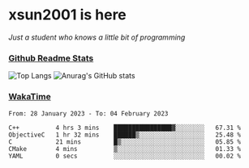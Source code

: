 # xsun2001 is here

*Just a student who knows a little bit of programming*

### [Github Readme Stats](https://github.com/anuraghazra/github-readme-stats)

![Top Langs](https://github-readme-stats.vercel.app/api/top-langs/?username=xsun2001&layout=compact&theme=radical) ![Anurag's GitHub stats](https://github-readme-stats.vercel.app/api?username=xsun2001&show_icons=true&theme=radical)

### [WakaTime](https://wakatime.com)

<!--START_SECTION:waka-->

```text
From: 28 January 2023 - To: 04 February 2023

C++          4 hrs 3 mins    ████████████████▓░░░░░░░░   67.31 %
ObjectiveC   1 hr 32 mins    ██████▒░░░░░░░░░░░░░░░░░░   25.48 %
C            21 mins         █▒░░░░░░░░░░░░░░░░░░░░░░░   05.85 %
CMake        4 mins          ▒░░░░░░░░░░░░░░░░░░░░░░░░   01.33 %
YAML         0 secs          ░░░░░░░░░░░░░░░░░░░░░░░░░   00.02 %
```

<!--END_SECTION:waka-->
